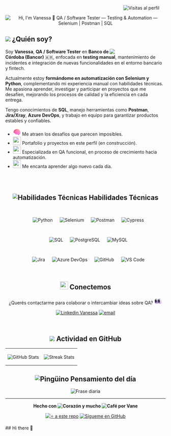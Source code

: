 <!--contador de visitas-->
<p align="right">
  <img src="https://komarev.com/ghpvc/?username=TU_USUARIO&label=Visitas%20al%20perfil&color=0E75B6&style=for-the-badge&logo=star" alt="Visitas al perfil" style="padding-right:20px;" />
</p>

<!--banner-->
<p align="center">
  <img src="assets/banner-vanessa.gif" alt="Hi, I'm Vanessa 👋 QA / Software Tester — Testing & Automation — Selenium | Postman | SQL">
</p>

<!--sobre mí-->
## <img src="assets/catpink_item.gif" width="35" /> ¿Quién soy?

<!--imagen lateral-->
<div>
  <img align="right" width="35%" src="assets/rightimage-qa.png">
</div>

Soy **Vanessa**, **QA / Software Tester** en **Banco de Córdoba (Bancor)** 🇦🇷, enfocada en **testing manual**, mantenimiento de incidentes e integración de nuevas funcionalidades en el entorno bancario y fintech.  

Actualmente estoy **formándome en automatización con Selenium y Python**, complementando mi experiencia manual con habilidades técnicas.  
Me apasiona aprender, investigar y participar en proyectos que me desafíen, mejorando los procesos de calidad y la eficiencia en cada entrega.  

Tengo conocimientos de **SQL**, manejo herramientas como **Postman**, **Jira/Xray**, **Azure DevOps**, y trabajo en equipo para garantizar productos estables y confiables.  

- <img src="https://github.com/Tarikul-Islam-Anik/tarikul-islam-anik/blob/main/assets/images/Brain.png" width="25" height="25" /> Me atraen los desafíos que parecen imposibles.  
- <img src="https://raw.githubusercontent.com/Tarikul-Islam-Anik/Animated-Fluent-Emojis/master/Emojis/People%20with%20professions/Woman%20Technologist%20Light%20Skin%20Tone.png" width="25" height="25" /> Portafolio y proyectos en este perfil (en construcción).  
- <img src="https://raw.githubusercontent.com/Tarikul-Islam-Anik/Animated-Fluent-Emojis/master/Emojis/Animals/Lady%20Beetle.png" width="25" height="25" /> Especializada en QA funcional, en proceso de crecimiento hacia automatización.  
- <img src="https://emojis.slackmojis.com/emojis/images/1656554860/59897/question.gif?1656554860" width="25" height="25" /> Me encanta aprender algo nuevo cada día.  

<br/>
<br/>

<!--habilidades técnicas-->
<div align="center">
  
## <img src="assets/giulitechnical.gif" alt="Habilidades Técnicas" width="30" height="30" /> Habilidades Técnicas

</div>

</br>

<p align="center">
    &emsp;
    <img alt="Python" src="https://img.shields.io/badge/Python-050505?style=for-the-badge&logo=python&logoColor=0E75B6">
    &emsp;
    <img alt="Selenium" src="https://img.shields.io/badge/Selenium-050505?style=for-the-badge&logo=selenium&logoColor=0E75B6">
    &emsp;
    <img alt="Postman" src="https://img.shields.io/badge/Postman-050505?style=for-the-badge&logo=postman&logoColor=0E75B6">
    &emsp;
    <img alt="Cypress" src="https://img.shields.io/badge/Cypress-050505?style=for-the-badge&logo=cypress&logoColor=0E75B6">
</p>

</br>

<p align="center">
    &emsp;
    <img alt="SQL" src="https://img.shields.io/badge/SQL-050505?style=for-the-badge&logo=databricks&logoColor=0E75B6">
    &emsp;
    <img alt="PostgreSQL" src="https://img.shields.io/badge/PostgreSQL-050505?style=for-the-badge&logo=postgresql&logoColor=0E75B6">
    &emsp;
    <img alt="MySQL" src="https://img.shields.io/badge/MySQL-050505?style=for-the-badge&logo=mysql&logoColor=0E75B6">
</p>

</br>

<p align="center">
    &emsp;
    <img alt="Jira" src="https://img.shields.io/badge/Jira-050505?style=for-the-badge&logo=jira&logoColor=0E75B6">
    &emsp;
    <img alt="Azure DevOps" src="https://img.shields.io/badge/Azure%20DevOps-050505?style=for-the-badge&logo=azuredevops&logoColor=0E75B6">
    &emsp;
    <img alt="GitHub" src="https://img.shields.io/badge/GitHub-050505?style=for-the-badge&logo=github&logoColor=0E75B6">
    &emsp;
    <img alt="VS Code" src="https://img.shields.io/badge/VS Code-050505?style=for-the-badge&logo=visualstudiocode&logoColor=0E75B6">
</p>

</br>

<!--contacto-->
<div align="center">
  
## <img src="https://raw.githubusercontent.com/Tarikul-Islam-Anik/Animated-Fluent-Emojis/master/Emojis/Activities/Teddy%20Bear.png" width="25" height="25" /> Conectemos

</div>

<p align="center">
¿Querés contactarme para colaborar o intercambiar ideas sobre QA? <img src="https://raw.githubusercontent.com/Tarikul-Islam-Anik/tarikul-islam-anik/main/assets/images/Eyes.png" alt="Ojos" width="25" height="25" />
</p>

<p align="center">
<a href="https://www.linkedin.com/in/TU_LINKEDIN/"><img src="https://img.shields.io/badge/LinkedIn-Vanessa-0E75B6?style=for-the-badge&logo=linkedin&logoColor=white" alt="Linkedin Vanessa" /></a>
<a href="mailto:TU_EMAIL"><img src="https://img.shields.io/badge/Gmail-Contactarme-0E75B6?style=for-the-badge&logo=gmail&logoColor=white" alt="email" /></a>
</p>

<br/>

<!--estadísticas github-->
<div align="center">
  
## <img src="https://emojis.slackmojis.com/emojis/images/1666851939/62008/party-github.gif?1666851939" width="30" /> Actividad en GitHub

</div>

<table width="100%">
  <tr>
    <td width="50%">
      <p align="center">
        <img align="center" src="https://github-readme-stats.vercel.app/api?username=TU_USUARIO&count_private=true&show_icons=true&theme=dark&bg_color=0,0E75B6,031B34&title_color=ffffff&text_color=ffffff&rank_icon=github&hide=prs,issues,contribs&border_color=0E75B6" alt="GitHub Stats" />
      </p>
    </td>
    <td width="50%">
      <p align="center">
        <img align="center" src="https://streak-stats.demolab.com?user=TU_USUARIO&theme=dark&background=0,0E75B6,031B34&fire=ffeb95&ring=ffeb95&sideNums=ffffff&sideLabels=ffffff&dates=ffffff&currStreakNum=ffffff&border=0E75B6" alt="Streak Stats" />
      </p>
    </td>
  </tr>
</table>

<!--frase inspiradora-->
<div align="center">

## <img src="https://raw.githubusercontent.com/Tarikul-Islam-Anik/Animated-Fluent-Emojis/master/Emojis/Animals/Penguin.png" alt="Pingüino" width="30" /> Pensamiento del día

</div>

<p align="center">
  <img src="https://readme-daily-quotes.vercel.app/api?author=Anónimo&quote=Tu%20camino%20importa%2C%20aunque%20nadie%20m%C3%A1s%20lo%20entienda.&theme=transparent&author_color=0E75B6&accent_color=0E75B6&font=ubuntu&quote_color=FFFFFF&border_color=0E75B6&border_width=5" alt="Frase diaria"/>
</p>

---

<!--final-->
<div align="center">
  
**Hecho con <img src="https://raw.githubusercontent.com/Tarikul-Islam-Anik/Animated-Fluent-Emojis/master/Emojis/Smilies/Red%20Heart.png" alt="Corazón" width="25" height="25" /> y mucho <img src="https://raw.githubusercontent.com/Tarikul-Islam-Anik/Animated-Fluent-Emojis/master/Emojis/Food/Hot%20Beverage.png" alt="Café" width="25" height="25" /> por Vane**

[![⭐ a este repo](https://img.shields.io/badge/Dale%20una%20%E2%AD%90%20a%20este%20repo-black?style=for-the-badge)](https://github.com/TU_USUARIO/TU_USUARIO)
[![Sígueme en GitHub](https://img.shields.io/badge/S%C3%ADgueme%20en%20GitHub-black?style=for-the-badge&logo=github)](https://github.com/TU_USUARIO)

</div>
## Hi there 👋

<!--
**bambivane/bambivane** is a ✨ _special_ ✨ repository because its `README.md` (this file) appears on your GitHub profile.

Here are some ideas to get you started:

- 🔭 I’m currently working on ...
- 🌱 I’m currently learning ...
- 👯 I’m looking to collaborate on ...
- 🤔 I’m looking for help with ...
- 💬 Ask me about ...
- 📫 How to reach me: ...
- 😄 Pronouns: ...
- ⚡ Fun fact: ...
-->
